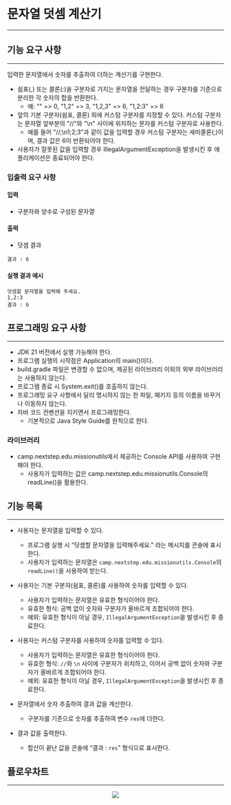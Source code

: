 # 문자열 덧셈 계산기

---
## 기능 요구 사항

---
입력한 문자열에서 숫자를 추출하여 더하는 계산기를 구현한다.
- 쉼표(,) 또는 콜론(:)을 구분자로 가지는 문자열을 전달하는 경우 구분자를 기준으로 분리한 각 숫자의 합을 반환한다.
  - 예: "" => 0, "1,2" => 3, "1,2,3" => 6, "1,2:3" => 6
- 앞의 기본 구분자(쉼표, 콜론) 외에 커스텀 구분자를 지정할 수 있다. 커스텀 구분자는 문자열 앞부분의 "//"와 "\n" 사이에 위치하는 문자를 커스텀 구분자로 사용한다.
  - 예를 들어 "//;\n1;2;3"과 같이 값을 입력할 경우 커스텀 구분자는 세미콜론(;)이며, 결과 값은 6이 반환되어야 한다.
- 사용자가 잘못된 값을 입력할 경우 IllegalArgumentException을 발생시킨 후 애플리케이션은 종료되어야 한다.

### 입출력 요구 사항

#### 입력
- 구분자와 양수로 구성된 문자열
#### 출력
- 덧셈 결과

```결과 : 6```

#### 실행 결과 예시
```
덧셈할 문자열을 입력해 주세요.
1,2:3
결과 : 6
```

## 프로그래밍 요구 사항

---
- JDK 21 버전에서 실행 가능해야 한다.
- 프로그램 실행의 시작점은 Application의 main()이다.
- build.gradle 파일은 변경할 수 없으며, 제공된 라이브러리 이외의 외부 라이브러리는 사용하지 않는다.
- 프로그램 종료 시 System.exit()를 호출하지 않는다.
- 프로그래밍 요구 사항에서 달리 명시하지 않는 한 파일, 패키지 등의 이름을 바꾸거나 이동하지 않는다.
- 자바 코드 컨벤션을 지키면서 프로그래밍한다.
  - 기본적으로 Java Style Guide를 원칙으로 한다.

### 라이브러리
- camp.nextstep.edu.missionutils에서 제공하는 Console API를 사용하여 구현해야 한다.
  - 사용자가 입력하는 값은 camp.nextstep.edu.missionutils.Console의 readLine()을 활용한다.

## 기능 목록

---
- 사용자는 문자열을 입력할 수 있다.
    -  프로그램 실행 시 “덧셈할 문자열을 입력해주세요.” 라는 메시지를 콘솔에 표시한다.
    -  사용자가 입력하는 문자열은 `camp.nextstep.edu.missionutils.Console`의 `readLine()`을 사용하여 받는다.

- 사용자는 기본 구분자(쉼표, 콜론)를 사용하여 숫자를 입력할 수 있다.
    -  사용자가 입력하는 문자열은 유효한 형식이어야 한다.
    -  유효한 형식: 공백 없이 숫자와 구분자가 올바르게 조합되어야 한다.
    -  예외: 유효한 형식이 아닐 경우, `IllegalArgumentException`을 발생시킨 후 종료한다.

-  사용자는 커스텀 구분자를 사용하여 숫자를 입력할 수 있다.
    -  사용자가 입력하는 문자열은 유효한 형식이어야 한다.
    -  유효한 형식: `//`와 `\n` 사이에 구분자가 위치하고, 이어서 공백 없이 숫자와 구분자가 올바르게 조합되어야 한다.
    -  예외: 유효한 형식이 아닐 경우, `IllegalArgumentException`을 발생시킨 후 종료한다.

-  문자열에서 숫자 추출하여 결과 값을 계산한다.
    -  구분자를 기준으로 숫자를 추출하여 변수 `res`에 더한다.

-  결과 값을 출력한다.
    -  합산이 끝난 값을 콘솔에 “결과 : `res`” 형식으로 표시한다.

## 플로우차트

---
<p align="center">
  <img src="![calculator](https://github.com/user-attachments/assets/669813f8-983c-438b-8377-8b1a1326cb1a)">
</p>